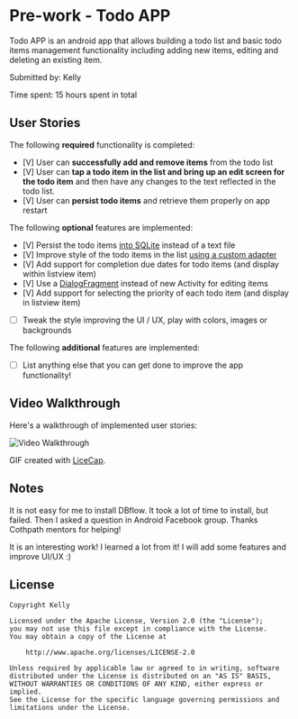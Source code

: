 # Pre-work - Todo APP

Todo APP is an android app that allows building a todo list and basic todo items management functionality including adding new items, editing and deleting an existing item.

Submitted by: Kelly

Time spent: 15 hours spent in total

## User Stories

The following **required** functionality is completed:

* [V] User can **successfully add and remove items** from the todo list
* [V] User can **tap a todo item in the list and bring up an edit screen for the todo item** and then have any changes to the text reflected in the todo list.
* [V] User can **persist todo items** and retrieve them properly on app restart

The following **optional** features are implemented:

* [V] Persist the todo items [into SQLite](http://guides.codepath.com/android/Persisting-Data-to-the-Device#sqlite) instead of a text file
* [V] Improve style of the todo items in the list [using a custom adapter](http://guides.codepath.com/android/Using-an-ArrayAdapter-with-ListView)
* [V] Add support for completion due dates for todo items (and display within listview item)
* [V] Use a [DialogFragment](http://guides.codepath.com/android/Using-DialogFragment) instead of new Activity for editing items
* [V] Add support for selecting the priority of each todo item (and display in listview item)
* [ ] Tweak the style improving the UI / UX, play with colors, images or backgrounds

The following **additional** features are implemented:

* [ ] List anything else that you can get done to improve the app functionality!

## Video Walkthrough 

Here's a walkthrough of implemented user stories:

<img src='http://i.imgur.com/9lLv5QO.gif' title='Video Walkthrough' width='' alt='Video Walkthrough' />

GIF created with [LiceCap](http://www.cockos.com/licecap/).

## Notes

It is not easy for me to install DBflow. 
It took a lot of time to install, but failed.
Then I asked a question in Android Facebook group.
Thanks Cothpath mentors for helping!

It is an interesting work! I learned a lot from it!
I will add some features and improve UI/UX :)

## License

    Copyright Kelly

    Licensed under the Apache License, Version 2.0 (the "License");
    you may not use this file except in compliance with the License.
    You may obtain a copy of the License at

        http://www.apache.org/licenses/LICENSE-2.0

    Unless required by applicable law or agreed to in writing, software
    distributed under the License is distributed on an "AS IS" BASIS,
    WITHOUT WARRANTIES OR CONDITIONS OF ANY KIND, either express or implied.
    See the License for the specific language governing permissions and
    limitations under the License.
